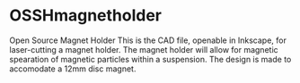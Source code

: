 # OSSHmagnetholder
Open Source Magnet Holder
This is the CAD file, openable in Inkscape, for laser-cutting a magnet holder. 
The magnet holder will allow for magnetic spearation of magnetic particles within a suspension.
The design is made to accomodate a 12mm disc magnet. 
